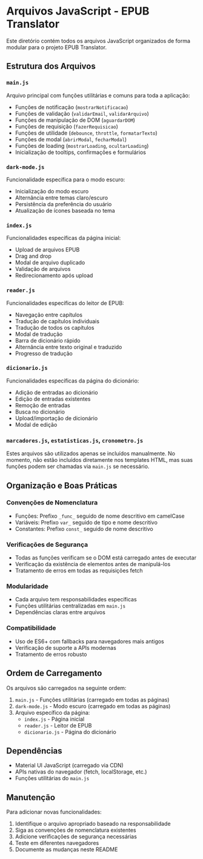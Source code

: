 # Arquivos JavaScript - EPUB Translator

Este diretório contém todos os arquivos JavaScript organizados de forma modular para o projeto EPUB Translator.

## Estrutura dos Arquivos

### `main.js`
Arquivo principal com funções utilitárias e comuns para toda a aplicação:
- Funções de notificação (`mostrarNotificacao`)
- Funções de validação (`validarEmail`, `validarArquivo`)
- Funções de manipulação de DOM (`aguardarDOM`)
- Funções de requisição (`fazerRequisicao`)
- Funções de utilidade (`debounce`, `throttle`, `formatarTexto`)
- Funções de modal (`abrirModal`, `fecharModal`)
- Funções de loading (`mostrarLoading`, `ocultarLoading`)
- Inicialização de tooltips, confirmações e formulários

### `dark-mode.js`
Funcionalidade específica para o modo escuro:
- Inicialização do modo escuro
- Alternância entre temas claro/escuro
- Persistência da preferência do usuário
- Atualização de ícones baseada no tema

### `index.js`
Funcionalidades específicas da página inicial:
- Upload de arquivos EPUB
- Drag and drop
- Modal de arquivo duplicado
- Validação de arquivos
- Redirecionamento após upload

### `reader.js`
Funcionalidades específicas do leitor de EPUB:
- Navegação entre capítulos
- Tradução de capítulos individuais
- Tradução de todos os capítulos
- Modal de tradução
- Barra de dicionário rápido
- Alternância entre texto original e traduzido
- Progresso de tradução

### `dicionario.js`
Funcionalidades específicas da página do dicionário:
- Adição de entradas ao dicionário
- Edição de entradas existentes
- Remoção de entradas
- Busca no dicionário
- Upload/importação de dicionário
- Modal de edição

### `marcadores.js`, `estatisticas.js`, `cronometro.js`
Estes arquivos são utilizados apenas se incluídos manualmente. No momento, não estão incluídos diretamente nos templates HTML, mas suas funções podem ser chamadas via `main.js` se necessário.

## Organização e Boas Práticas

### Convenções de Nomenclatura
- Funções: Prefixo `_func_` seguido de nome descritivo em camelCase
- Variáveis: Prefixo `var_` seguido de tipo e nome descritivo
- Constantes: Prefixo `const_` seguido de nome descritivo

### Verificações de Segurança
- Todas as funções verificam se o DOM está carregado antes de executar
- Verificação da existência de elementos antes de manipulá-los
- Tratamento de erros em todas as requisições fetch

### Modularidade
- Cada arquivo tem responsabilidades específicas
- Funções utilitárias centralizadas em `main.js`
- Dependências claras entre arquivos

### Compatibilidade
- Uso de ES6+ com fallbacks para navegadores mais antigos
- Verificação de suporte a APIs modernas
- Tratamento de erros robusto

## Ordem de Carregamento

Os arquivos são carregados na seguinte ordem:

1. `main.js` - Funções utilitárias (carregado em todas as páginas)
2. `dark-mode.js` - Modo escuro (carregado em todas as páginas)
3. Arquivo específico da página:
   - `index.js` - Página inicial
   - `reader.js` - Leitor de EPUB
   - `dicionario.js` - Página do dicionário

## Dependências

- Material UI JavaScript (carregado via CDN)
- APIs nativas do navegador (fetch, localStorage, etc.)
- Funções utilitárias do `main.js`

## Manutenção

Para adicionar novas funcionalidades:
1. Identifique o arquivo apropriado baseado na responsabilidade
2. Siga as convenções de nomenclatura existentes
3. Adicione verificações de segurança necessárias
4. Teste em diferentes navegadores
5. Documente as mudanças neste README 